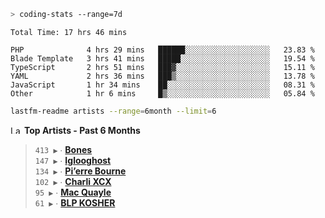 ```zsh
> coding-stats --range=7d
```

<!--START_SECTION:waka-->

```text
Total Time: 17 hrs 46 mins

PHP              4 hrs 29 mins   ██████░░░░░░░░░░░░░░░░░░░   23.83 %
Blade Template   3 hrs 41 mins   █████░░░░░░░░░░░░░░░░░░░░   19.54 %
TypeScript       2 hrs 51 mins   ███▓░░░░░░░░░░░░░░░░░░░░░   15.11 %
YAML             2 hrs 36 mins   ███▒░░░░░░░░░░░░░░░░░░░░░   13.78 %
JavaScript       1 hr 34 mins    ██░░░░░░░░░░░░░░░░░░░░░░░   08.31 %
Other            1 hr 6 mins     █▒░░░░░░░░░░░░░░░░░░░░░░░   05.84 %
```

<!--END_SECTION:waka-->

```zsh
lastfm-readme artists --range=6month --limit=6
```

<!--START_LASTFM_ARTISTS:{"period": "6month", "rows": 6}-->
<a href="https://last.fm" target="_blank"><img src="https://user-images.githubusercontent.com/17434202/215290617-e793598d-d7c9-428f-9975-156db1ba89cc.svg" alt="Last.fm Logo" width="18" height="13"/></a> **Top Artists - Past 6 Months**

> `413 ▶️` ∙ **[Bones](https://www.last.fm/music/Bones)**<br/>
> `147 ▶️` ∙ **[Iglooghost](https://www.last.fm/music/Iglooghost)**<br/>
> `134 ▶️` ∙ **[Pi’erre Bourne](https://www.last.fm/music/Pi%E2%80%99erre+Bourne)**<br/>
> `102 ▶️` ∙ **[Charli XCX](https://www.last.fm/music/Charli+XCX)**<br/>
> `95 ▶️` ∙ **[Mac Quayle](https://www.last.fm/music/Mac+Quayle)**<br/>
> `61 ▶️` ∙ **[BLP KOSHER](https://www.last.fm/music/BLP+KOSHER)**<br/>
<!--END_LASTFM_ARTISTS-->
